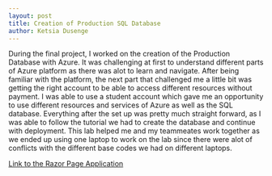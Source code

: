 ```yaml
---
layout: post
title: Creation of Production SQL Database
author: Ketsia Dusenge
---
```


During the final project, I worked on the creation of the Production Database with Azure. It was challenging at first to understand different parts of Azure platform as there was alot to learn and navigate. After being familiar with the platform, the next part that challenged me a little bit was getting the right account to be able to access different resources without payment. I was able to use a student account which gave me an opportunity to use different resources and services of Azure as well as the SQL database. Everything after the set up was pretty much straight forward, as I was able to follow the tutorial we had to create the database and continue with deployment. This lab helped me and my teammeates work together as we ended up using one laptop to work on the lab since there were alot of conflicts with the different base codes we had on different laptops.

[Link to the Razor Page Application](familypromisepulaskicounty.azurewebsites.net)

